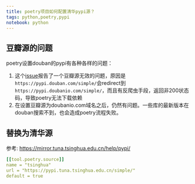 ```yaml
---
title: poetry项目如何配置清华pypi源？
tags: python,poetry,pypi
notebook: python
---
```


## 豆瓣源的问题

poetry设置douban的pypi有各种各样的问题：

1. 这个[issue](https://github.com/python-poetry/poetry/issues/1841)报告了一个豆瓣源无效的问题，原因是`https://pypi.douban.com/simple/`会redirect到
    `https://pypi.doubanio.com/simple/`，而且有反爬虫手段，返回非200状态码，导致poetry无法下载依赖
2. 在设置豆瓣源为doubanio.com域名之后，仍然有问题。一些库的最新版本在douban搜索不到，也会造成poetry流程失败。

## 替换为清华源

参考: https://mirror.tuna.tsinghua.edu.cn/help/pypi/

```yaml
[[tool.poetry.source]]
name = "tsinghua"
url = "https://pypi.tuna.tsinghua.edu.cn/simple/"
default = true
```